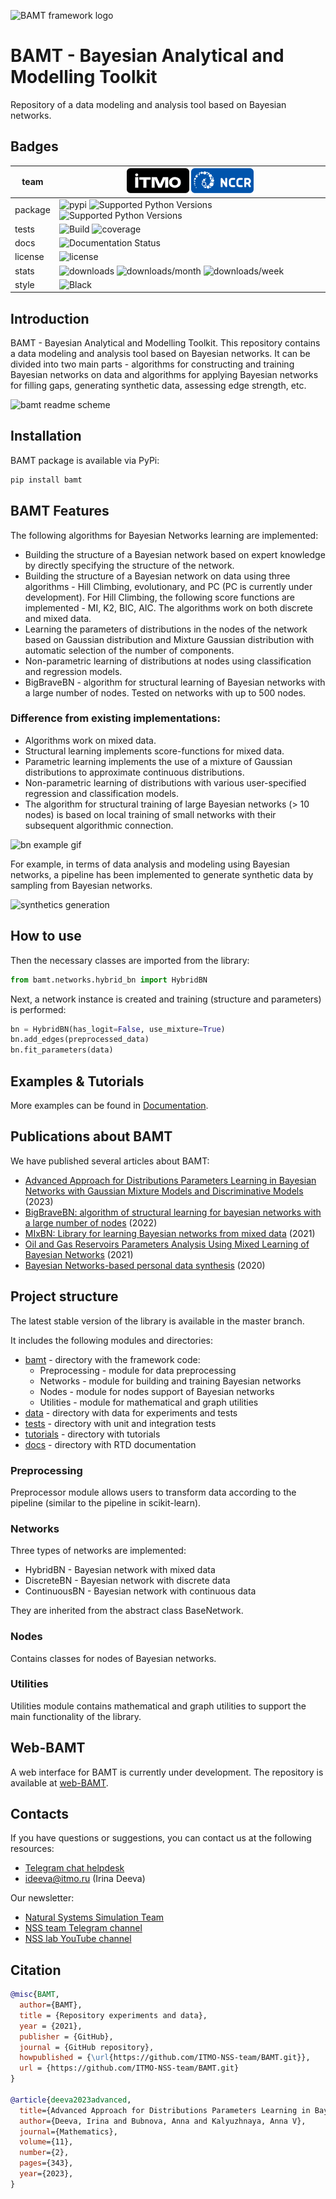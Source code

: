 ![BAMT framework logo](docs/images/BAMT_white_bg.png)

# BAMT - Bayesian Analytical and Modelling Toolkit

Repository of a data modeling and analysis tool based on Bayesian networks.

## Badges

| team       | ![ITMO](https://raw.githubusercontent.com/ITMO-NSS-team/open-source-ops/cd771018e80e9164f7b661bd2191061ab58f94de/badges/ITMO_badge.svg) ![NCCR](https://raw.githubusercontent.com/ITMO-NSS-team/open-source-ops/cd771018e80e9164f7b661bd2191061ab58f94de/badges/NCCR_badge.svg) |
|------------|-----------------------------------------------------------------------------------------------------------------------------------------------------------------------------------------------------------------------------------------------------|
| package    | ![pypi](https://badge.fury.io/py/bamt.svg) ![Supported Python Versions](https://img.shields.io/badge/python_3.11-passing-success) ![Supported Python Versions](https://img.shields.io/badge/python_3.10-passing-success)                             |
| tests      | ![Build](https://github.com/ITMO-NSS-team/BAMT/actions/workflows/bamtcodecov.yml/badge.svg) ![coverage](https://codecov.io/github/aimclub/BAMT/branch/master/graph/badge.svg?token=fA4qsxGqTC)                                                   |
| docs       | ![Documentation Status](https://readthedocs.org/projects/bamt/badge/?version=latest)                                                                                                                                                              |
| license    | ![license](https://img.shields.io/github/license/ITMO-NSS-team/BAMT)                                                                                                                                                                              |
| stats      | ![downloads](https://static.pepy.tech/personalized-badge/bamt?period=total&units=international_system&left_color=grey&right_color=blue&left_text=downloads) ![downloads/month](https://static.pepy.tech/personalized-badge/bamt?period=month&units=international_system&left_color=grey&right_color=blue&left_text=downloads/month) ![downloads/week](https://static.pepy.tech/personalized-badge/bamt?period=week&units=international_system&left_color=grey&right_color=blue&left_text=downloads/week) |
| style      | ![Black](https://img.shields.io/badge/code%20style-black-000000.svg)                                                                                                                                                                               |

## Introduction

BAMT - Bayesian Analytical and Modelling Toolkit. This repository contains a data modeling and analysis tool based on Bayesian networks. It can be divided into two main parts - algorithms for constructing and training Bayesian networks on data and algorithms for applying Bayesian networks for filling gaps, generating synthetic data, assessing edge strength, etc.

![bamt readme scheme](docs/images/bamt_readme_scheme.png)

## Installation

BAMT package is available via PyPi:

```bash
pip install bamt
```

## BAMT Features

The following algorithms for Bayesian Networks learning are implemented:

- Building the structure of a Bayesian network based on expert knowledge by directly specifying the structure of the network.
- Building the structure of a Bayesian network on data using three algorithms - Hill Climbing, evolutionary, and PC (PC is currently under development). For Hill Climbing, the following score functions are implemented - MI, K2, BIC, AIC. The algorithms work on both discrete and mixed data.
- Learning the parameters of distributions in the nodes of the network based on Gaussian distribution and Mixture Gaussian distribution with automatic selection of the number of components.
- Non-parametric learning of distributions at nodes using classification and regression models.
- BigBraveBN - algorithm for structural learning of Bayesian networks with a large number of nodes. Tested on networks with up to 500 nodes.

### Difference from existing implementations:

- Algorithms work on mixed data.
- Structural learning implements score-functions for mixed data.
- Parametric learning implements the use of a mixture of Gaussian distributions to approximate continuous distributions.
- Non-parametric learning of distributions with various user-specified regression and classification models.
- The algorithm for structural training of large Bayesian networks (> 10 nodes) is based on local training of small networks with their subsequent algorithmic connection.

![bn example gif](img/BN_gif.gif)

For example, in terms of data analysis and modeling using Bayesian networks, a pipeline has been implemented to generate synthetic data by sampling from Bayesian networks.

![synthetics generation](img/synth_gen.png)

## How to use

Then the necessary classes are imported from the library:

```python
from bamt.networks.hybrid_bn import HybridBN
```

Next, a network instance is created and training (structure and parameters) is performed:

```python
bn = HybridBN(has_logit=False, use_mixture=True)
bn.add_edges(preprocessed_data)
bn.fit_parameters(data)
```

## Examples & Tutorials

More examples can be found in [Documentation](https://bamt.readthedocs.io/en/latest/examples/learn_save.html).

## Publications about BAMT

We have published several articles about BAMT:

- [Advanced Approach for Distributions Parameters Learning in Bayesian Networks with Gaussian Mixture Models and Discriminative Models](https://www.mdpi.com/2227-7390/11/2/343) (2023)
- [BigBraveBN: algorithm of structural learning for bayesian networks with a large number of nodes](https://www.sciencedirect.com/science/article/pii/S1877050922016945) (2022)
- [MIxBN: Library for learning Bayesian networks from mixed data](https://www.sciencedirect.com/science/article/pii/S1877050921020925) (2021)
- [Oil and Gas Reservoirs Parameters Analysis Using Mixed Learning of Bayesian Networks](https://link.springer.com/chapter/10.1007/978-3-030-77961-0_33) (2021)
- [Bayesian Networks-based personal data synthesis](https://dl.acm.org/doi/abs/10.1145/3411170.3411243) (2020)

## Project structure

The latest stable version of the library is available in the master branch.

It includes the following modules and directories:

- [bamt](https://github.com/ITMO-NSS-team/BAMT/tree/master/bamt) - directory with the framework code:
    - Preprocessing - module for data preprocessing
    - Networks - module for building and training Bayesian networks
    - Nodes - module for nodes support of Bayesian networks
    - Utilities - module for mathematical and graph utilities
- [data](https://github.com/ITMO-NSS-team/BAMT/tree/master/data) - directory with data for experiments and tests
- [tests](https://github.com/ITMO-NSS-team/BAMT/tree/master/tests) - directory with unit and integration tests
- [tutorials](https://github.com/ITMO-NSS-team/BAMT/tree/master/tutorials) - directory with tutorials
- [docs](https://github.com/ITMO-NSS-team/BAMT/tree/master/docs) - directory with RTD documentation

### Preprocessing

Preprocessor module allows users to transform data according to the pipeline (similar to the pipeline in scikit-learn).

### Networks

Three types of networks are implemented:

- HybridBN - Bayesian network with mixed data
- DiscreteBN - Bayesian network with discrete data
- ContinuousBN - Bayesian network with continuous data

They are inherited from the abstract class BaseNetwork.

### Nodes

Contains classes for nodes of Bayesian networks.

### Utilities

Utilities module contains mathematical and graph utilities to support the main functionality of the library.

## Web-BAMT

A web interface for BAMT is currently under development. The repository is available at [web-BAMT](https://github.com/aimclub/Web-BAMT).

## Contacts

If you have questions or suggestions, you can contact us at the following resources:
* [Telegram chat helpdesk](https://t.me/+4FOcyF0Rri00ZGEy)
* ideeva@itmo.ru (Irina Deeva) 

Our newsletter:

- [Natural Systems Simulation Team](https://itmo-nss-team.github.io/)
- [NSS team Telegram channel](https://t.me/NSS_group)
- [NSS lab YouTube channel](https://www.youtube.com/@nsslab/videos)

## Citation

```bibtex
@misc{BAMT,
  author={BAMT},
  title = {Repository experiments and data},
  year = {2021},
  publisher = {GitHub},
  journal = {GitHub repository},
  howpublished = {\url{https://github.com/ITMO-NSS-team/BAMT.git}},
  url = {https://github.com/ITMO-NSS-team/BAMT.git}
}

@article{deeva2023advanced,
  title={Advanced Approach for Distributions Parameters Learning in Bayesian Networks with Gaussian Mixture Models and Discriminative Models},
  author={Deeva, Irina and Bubnova, Anna and Kalyuzhnaya, Anna V},
  journal={Mathematics},
  volume={11},
  number={2},
  pages={343},
  year={2023},
}
```
